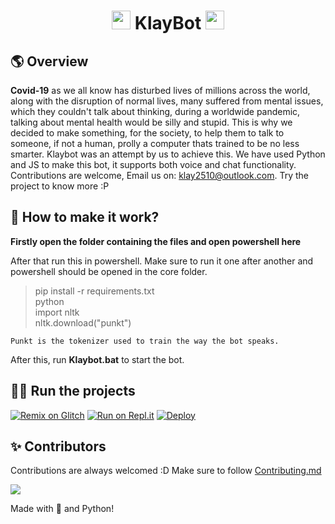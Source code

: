 <h1 align="center"> <img src="https://cdn.discordapp.com/emojis/852807136585318410.png?v=1" width="30px"> KlayBot <img src="https://cdn.discordapp.com/emojis/868326972009361489.png?v=1" width="30px">
 
##  🌎  Overview
**Covid-19** as we all know has disturbed lives of millions across the world, along with the disruption of normal lives, many suffered from mental issues, which they couldn't talk about thinking, during a worldwide pandemic, talking about mental health would be silly and stupid. This is why we decided to make something, for the society, to help them to talk to someone, if not a human, prolly a computer thats trained to be no less smarter. Klaybot was an attempt by us to achieve this. We have used Python and JS to make this bot, it supports both voice and chat functionality. Contributions are welcome, Email us on: [klay2510@outlook.com](mailto:klay2510@outlook.com). Try the project to know more :P


##  📝  How to make it work?

**Firstly open the folder containing the files and open powershell here**

After that run this in powershell. Make sure to run it one after another and powershell should be opened in the core folder.
>pip install -r requirements.txt\
>python\
>import nltk \
>nltk.download("punkt")
```
Punkt is the tokenizer used to train the way the bot speaks.
```
After this, run **Klaybot.bat** to start the bot.

## 🏃‍♂️ Run the projects

[![Remix on Glitch](https://cdn.glitch.com/2703baf2-b643-4da7-ab91-7ee2a2d00b5b%2Fremix-button.svg)](https://glitch.com/edit/#!/import/github/tejas2510/Klaybot-v6)
[![Run on Repl.it](https://repl.it/badge/github/SudhanPlayz/Discord-MusicBot)](https://repl.it/github/tejas2510/Klaybot-v6)
[![Deploy](https://www.herokucdn.com/deploy/button.svg)](https://heroku.com/deploy?template=https://github.com/tejas2510/Klaybot-v6)

## ✨ Contributors

Contributions are always welcomed :D Make sure to follow [Contributing.md](/CONTRIBUTING.md)

<a href="https://github.com/tejas2510/Klaybot-v6/graphs/contributors">
  <img src="https://contributors-img.web.app/image?repo=tejas2510/Klaybot-v6" />
</a>

Made with 💖 and Python!

